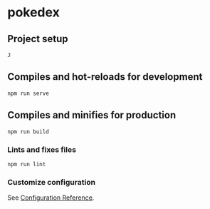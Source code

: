# pokedex

## Project setup
```
J
```

## Compiles and hot-reloads for development
```
npm run serve
```

## Compiles and minifies for production
```
npm run build
```

### Lints and fixes files
```
npm run lint
```

### Customize configuration
See [Configuration Reference](https://cli.vuejs.org/config/).
